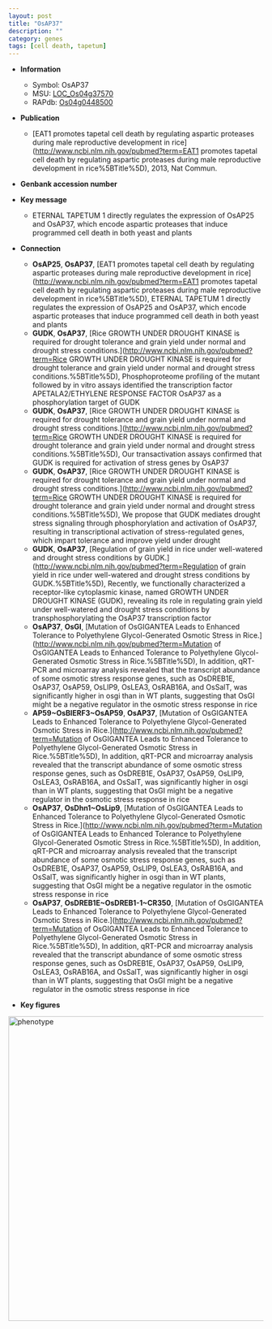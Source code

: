 ```yaml
---
layout: post
title: "OsAP37"
description: ""
category: genes
tags: [cell death, tapetum]
---
```


* **Information**  
    + Symbol: OsAP37  
    + MSU: [LOC_Os04g37570](http://rice.plantbiology.msu.edu/cgi-bin/ORF_infopage.cgi?orf=LOC_Os04g37570)  
    + RAPdb: [Os04g0448500](http://rapdb.dna.affrc.go.jp/viewer/gbrowse_details/irgsp1?name=Os04g0448500)  

* **Publication**  
    + [EAT1 promotes tapetal cell death by regulating aspartic proteases during male reproductive development in rice](http://www.ncbi.nlm.nih.gov/pubmed?term=EAT1 promotes tapetal cell death by regulating aspartic proteases during male reproductive development in rice%5BTitle%5D), 2013, Nat Commun.

* **Genbank accession number**  

* **Key message**  
    + ETERNAL TAPETUM 1 directly regulates the expression of OsAP25 and OsAP37, which encode aspartic proteases that induce programmed cell death in both yeast and plants

* **Connection**  
    + __OsAP25__, __OsAP37__, [EAT1 promotes tapetal cell death by regulating aspartic proteases during male reproductive development in rice](http://www.ncbi.nlm.nih.gov/pubmed?term=EAT1 promotes tapetal cell death by regulating aspartic proteases during male reproductive development in rice%5BTitle%5D), ETERNAL TAPETUM 1 directly regulates the expression of OsAP25 and OsAP37, which encode aspartic proteases that induce programmed cell death in both yeast and plants
    + __GUDK__, __OsAP37__, [Rice GROWTH UNDER DROUGHT KINASE is required for drought tolerance and grain yield under normal and drought stress conditions.](http://www.ncbi.nlm.nih.gov/pubmed?term=Rice GROWTH UNDER DROUGHT KINASE is required for drought tolerance and grain yield under normal and drought stress conditions.%5BTitle%5D), Phosphoproteome profiling of the mutant followed by in vitro assays identified the transcription factor APETALA2/ETHYLENE RESPONSE FACTOR OsAP37 as a phosphorylation target of GUDK
    + __GUDK__, __OsAP37__, [Rice GROWTH UNDER DROUGHT KINASE is required for drought tolerance and grain yield under normal and drought stress conditions.](http://www.ncbi.nlm.nih.gov/pubmed?term=Rice GROWTH UNDER DROUGHT KINASE is required for drought tolerance and grain yield under normal and drought stress conditions.%5BTitle%5D), Our transactivation assays confirmed that GUDK is required for activation of stress genes by OsAP37
    + __GUDK__, __OsAP37__, [Rice GROWTH UNDER DROUGHT KINASE is required for drought tolerance and grain yield under normal and drought stress conditions.](http://www.ncbi.nlm.nih.gov/pubmed?term=Rice GROWTH UNDER DROUGHT KINASE is required for drought tolerance and grain yield under normal and drought stress conditions.%5BTitle%5D), We propose that GUDK mediates drought stress signaling through phosphorylation and activation of OsAP37, resulting in transcriptional activation of stress-regulated genes, which impart tolerance and improve yield under drought
    + __GUDK__, __OsAP37__, [Regulation of grain yield in rice under well-watered and drought stress conditions by GUDK.](http://www.ncbi.nlm.nih.gov/pubmed?term=Regulation of grain yield in rice under well-watered and drought stress conditions by GUDK.%5BTitle%5D), Recently, we functionally characterized a receptor-like cytoplasmic kinase, named GROWTH UNDER DROUGHT KINASE (GUDK), revealing its role in regulating grain yield under well-watered and drought stress conditions by transphosphorylating the OsAP37 transcription factor
    + __OsAP37__, __OsGI__, [Mutation of OsGIGANTEA Leads to Enhanced Tolerance to Polyethylene Glycol-Generated Osmotic Stress in Rice.](http://www.ncbi.nlm.nih.gov/pubmed?term=Mutation of OsGIGANTEA Leads to Enhanced Tolerance to Polyethylene Glycol-Generated Osmotic Stress in Rice.%5BTitle%5D), In addition, qRT-PCR and microarray analysis revealed that the transcript abundance of some osmotic stress response genes, such as OsDREB1E, OsAP37, OsAP59, OsLIP9, OsLEA3, OsRAB16A, and OsSalT, was significantly higher in osgi than in WT plants, suggesting that OsGI might be a negative regulator in the osmotic stress response in rice
    + __AP59~OsBIERF3~OsAP59__, __OsAP37__, [Mutation of OsGIGANTEA Leads to Enhanced Tolerance to Polyethylene Glycol-Generated Osmotic Stress in Rice.](http://www.ncbi.nlm.nih.gov/pubmed?term=Mutation of OsGIGANTEA Leads to Enhanced Tolerance to Polyethylene Glycol-Generated Osmotic Stress in Rice.%5BTitle%5D), In addition, qRT-PCR and microarray analysis revealed that the transcript abundance of some osmotic stress response genes, such as OsDREB1E, OsAP37, OsAP59, OsLIP9, OsLEA3, OsRAB16A, and OsSalT, was significantly higher in osgi than in WT plants, suggesting that OsGI might be a negative regulator in the osmotic stress response in rice
    + __OsAP37__, __OsDhn1~OsLip9__, [Mutation of OsGIGANTEA Leads to Enhanced Tolerance to Polyethylene Glycol-Generated Osmotic Stress in Rice.](http://www.ncbi.nlm.nih.gov/pubmed?term=Mutation of OsGIGANTEA Leads to Enhanced Tolerance to Polyethylene Glycol-Generated Osmotic Stress in Rice.%5BTitle%5D), In addition, qRT-PCR and microarray analysis revealed that the transcript abundance of some osmotic stress response genes, such as OsDREB1E, OsAP37, OsAP59, OsLIP9, OsLEA3, OsRAB16A, and OsSalT, was significantly higher in osgi than in WT plants, suggesting that OsGI might be a negative regulator in the osmotic stress response in rice
    + __OsAP37__, __OsDREB1E~OsDREB1-1~CR350__, [Mutation of OsGIGANTEA Leads to Enhanced Tolerance to Polyethylene Glycol-Generated Osmotic Stress in Rice.](http://www.ncbi.nlm.nih.gov/pubmed?term=Mutation of OsGIGANTEA Leads to Enhanced Tolerance to Polyethylene Glycol-Generated Osmotic Stress in Rice.%5BTitle%5D), In addition, qRT-PCR and microarray analysis revealed that the transcript abundance of some osmotic stress response genes, such as OsDREB1E, OsAP37, OsAP59, OsLIP9, OsLEA3, OsRAB16A, and OsSalT, was significantly higher in osgi than in WT plants, suggesting that OsGI might be a negative regulator in the osmotic stress response in rice

* **Key figures**  
<img src="http://ricencode.github.io/images/OsAP37.pheno.png" alt="phenotype"  style="width: 600px;"/>




